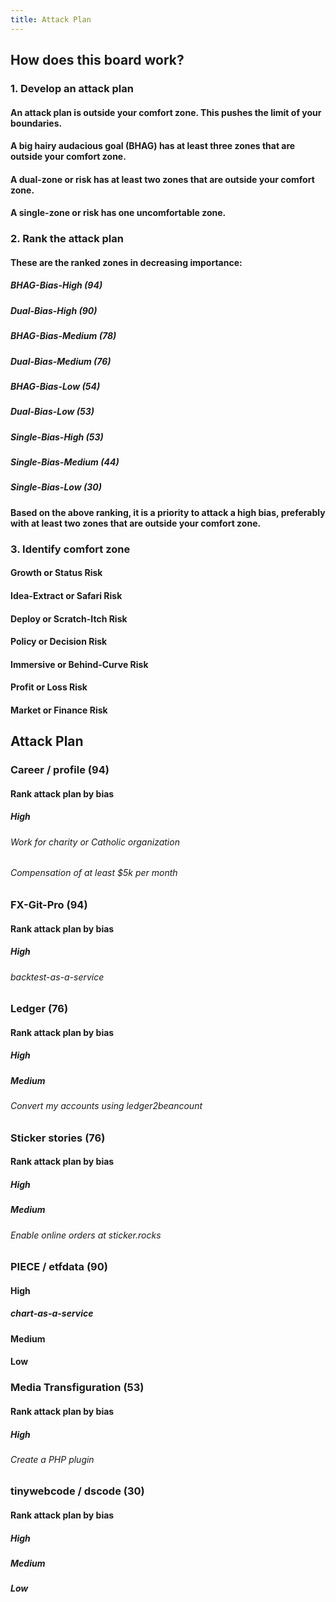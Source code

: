 ```yaml
---
title: Attack Plan
---
```


## How does this board work?
### 1. Develop an attack plan
#### An attack plan is outside your comfort zone. This pushes the limit of your boundaries.
#### A big hairy audacious goal (BHAG) has at least three zones that are outside your comfort zone.
#### A dual-zone or risk has at least two zones that are outside your comfort zone.
#### A single-zone or risk has one uncomfortable zone.
### 2. Rank the attack plan
#### These are the ranked zones in decreasing importance:
##### BHAG-Bias-High (94)
##### Dual-Bias-High (90)
##### BHAG-Bias-Medium (78)
##### Dual-Bias-Medium (76)
##### BHAG-Bias-Low (54)
##### Dual-Bias-Low (53)
##### Single-Bias-High (53)
##### Single-Bias-Medium (44)
##### Single-Bias-Low (30)
#### Based on the above ranking, it is a priority to attack a high bias, preferably with at least two zones that are outside your comfort zone.
### 3. Identify comfort zone
#### Growth or Status Risk
#### Idea-Extract or Safari Risk
#### Deploy or Scratch-Itch Risk
#### Policy or Decision Risk
#### Immersive or Behind-Curve Risk
#### Profit or Loss Risk
#### Market or Finance Risk
## Attack Plan
### Career / profile (94)
#### Rank attack plan by bias
##### High
###### Work for charity or Catholic organization
###### Compensation of at least $5k per month
### FX-Git-Pro (94)
#### Rank attack plan by bias
##### High
###### backtest-as-a-service
### Ledger (76)
#### Rank attack plan by bias
##### High
##### Medium
###### Convert my accounts using ledger2beancount
### Sticker stories (76)
#### Rank attack plan by bias
##### High
##### Medium
###### Enable online orders at sticker.rocks
### PIECE / etfdata (90)
#### High
##### chart-as-a-service
#### Medium
#### Low
### Media Transfiguration (53)
#### Rank attack plan by bias
##### High
###### Create a PHP plugin
### tinywebcode / dscode (30)
#### Rank attack plan by bias
##### High
##### Medium
##### Low
